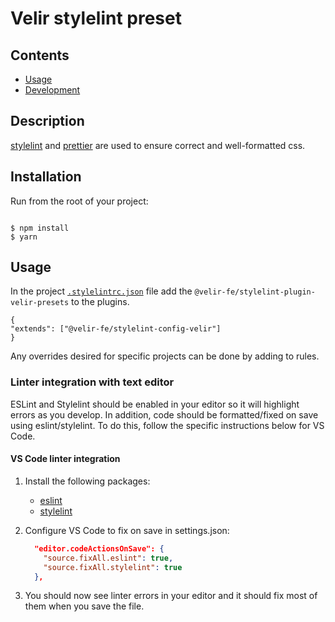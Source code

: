 # Velir stylelint preset

## Contents

 - [Usage](#usage)
- [Development](#development)

## Description

[stylelint](https://stylelint.io/) and [prettier](https://prettier.io/) are used to ensure correct and well-formatted css.

## Installation

Run from the root of your project:

```

$ npm install
$ yarn

```

## Usage

In the project [`.stylelintrc.json`](.stylelintrc.json) file add the `@velir-fe/stylelint-plugin-velir-presets` to the plugins.

```
{
"extends": ["@velir-fe/stylelint-config-velir"]
}
 ```

Any overrides desired for specific projects can be done by adding to rules.

### Linter integration with text editor

ESLint and Stylelint should be enabled in your editor so it will highlight errors as you develop. In addition, code should be formatted/fixed on save using eslint/stylelint. To do this, follow the specific instructions below for VS Code.

#### VS Code linter integration

1. Install the following packages:
    - [eslint](https://marketplace.visualstudio.com/items?itemName=dbaeumer.vscode-eslint)
    - [stylelint](https://marketplace.visualstudio.com/items?itemName=stylelint.vscode-stylelint)

2. Configure VS Code to fix on save in settings.json:
    ```json
      "editor.codeActionsOnSave": {
        "source.fixAll.eslint": true,
        "source.fixAll.stylelint": true
      },
    ```

3. You should now see linter errors in your editor and it should fix most of them when you save the file.
